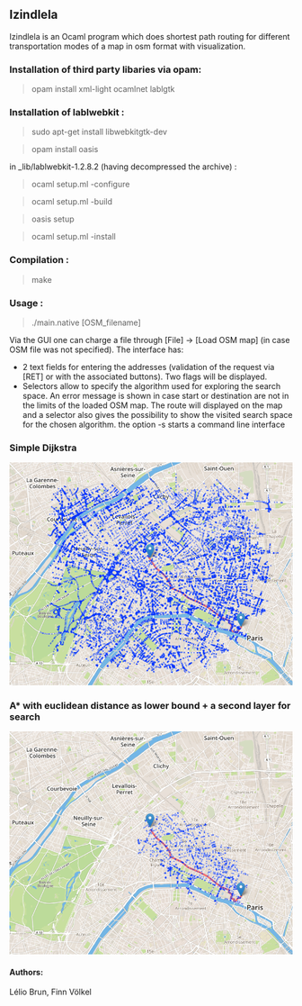 
## Izindlela
Izindlela is an Ocaml program which does shortest path routing for different
transportation modes of a map in osm format with visualization.

### Installation of third party libaries via opam:
> opam install xml-light ocamlnet lablgtk

### Installation of lablwebkit :
> sudo apt-get install libwebkitgtk-dev

> opam install oasis

in _lib/lablwebkit-1.2.8.2 (having decompressed the archive) :

> ocaml setup.ml -configure

> ocaml setup.ml -build

> oasis setup

> ocaml setup.ml -install

### Compilation :
> make

### Usage :
> ./main.native [OSM_filename]

Via the GUI one can charge a file through [File] -> [Load OSM map]
(in case OSM file was not specified).
The interface has:
- 2 text fields for entering the addresses
  (validation of the request via [RET] or with the associated buttons).
  Two flags will be displayed.
- Selectors allow to specify the algorithm used for exploring the search
	space. An error message is shown in case start or destination are not in the limits
	of the loaded OSM map.
	The route will displayed on the map and a selector also gives the possibility to
 	show the visited search space for the chosen algorithm.
the option -s starts a command line interface

### Simple Dijkstra

![image failed to load](./latex/fig/dijkstra.png)

### A* with euclidean distance as lower bound + a second layer for search

![image failed to load](./latex/fig/euclidien_hl.png)

#### Authors:
Lélio Brun, Finn Völkel

